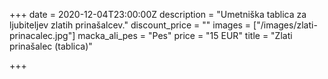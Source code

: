 +++
date = 2020-12-04T23:00:00Z
description = "Umetniška tablica za ljubiteljev zlatih prinašalcev."
discount_price = ""
images = ["/images/zlati-prinacalec.jpg"]
macka_ali_pes = "Pes"
price = "15 EUR"
title = "Zlati prinašalec (tablica)"

+++
